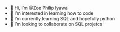 - 👋 Hi, I’m @Zoe Philip Iyawa
- 👀 I’m interested in learning how to code
- 🌱 I’m currently learning SQL and hopefully python
- 💞️ I’m looking to collaborate on SQL projetcs


<!---
Zoe-iyawa/Zoe-iyawa is a ✨ special ✨ repository because its `README.md` (this file) appears on your GitHub profile.
You can click the Preview link to take a look at your changes.
--->

